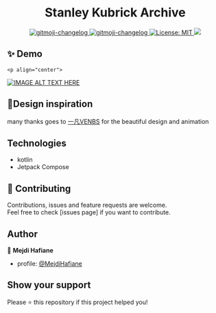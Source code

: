 <h1 align="center">Stanley Kubrick Archive</h1>

<p align="center">
  <a href="https://github.com/frinyvonnick/gitmoji-changelog">
    <img src="https://img.shields.io/badge/API-15%2B-blue.svg?style=flat" alt="gitmoji-changelog">
  </a>  <a href="https://github.com/frinyvonnick/gitmoji-changelog">
    <img src="https://jitpack.io/v/mejdi14/AndroidColorPicker.svg" alt="gitmoji-changelog">
  </a>
  </a>
	<a href="https://github.com/kefranabg/readme-md-generator/blob/master/LICENSE">
    <img alt="License: MIT" src="https://img.shields.io/badge/license-MIT-yellow.svg" target="_blank" />
  </a>
  <a href="https://codecov.io/gh/kefranabg/readme-md-generator">
    <img src="https://codecov.io/gh/kefranabg/readme-md-generator/branch/master/graph/badge.svg" />
  </a>
</p>

## ✨ Demo
	<p align="center">
  <a href="https://www.youtube.com/watch?v=DIl8lEsTYTM">
    <img src="https://img.youtube.com/vi/DIl8lEsTYTM/0.jpg" alt="IMAGE ALT TEXT HERE">
  </a>
</p>
 
	
	
## :art:Design inspiration
many thanks goes to [一凡VENBS]([https://dribbble.com/churumovsergey](https://dribbble.com/shots/10753445-3D-Album-Drawer-Framer-js)) for the beautiful design and animation

## Technologies
- kotlin
- Jetpack Compose



## 🤝 Contributing

Contributions, issues and feature requests are welcome.<br />
Feel free to check [issues page] if you want to contribute.<br />


## Author

👤 **Mejdi Hafiane**

- profile: [@MejdiHafiane](https://twitter.com/mejdi141)

## Show your support

Please ⭐️ this repository if this project helped you!
